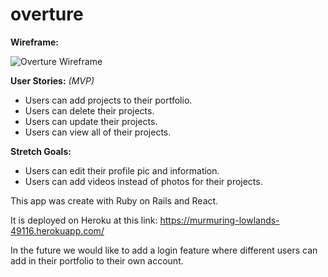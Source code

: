 # overture

**Wireframe:** 

![Overture Wireframe](https://i.ibb.co/k6WPZ7c/overture-wireframe.png)

**User Stories:** *(MVP)*

* Users can add projects to their portfolio.
* Users can delete their projects.
* Users can update their projects.
* Users can view all of their projects.

**Stretch Goals:**

* Users can edit their profile pic and information. 
* Users can add videos instead of photos for their projects.

This app was create with Ruby on Rails and React. 

It is deployed on Heroku at this link: https://murmuring-lowlands-49116.herokuapp.com/

In the future we would like to add a login feature where different users can add in their portfolio to their own account.

